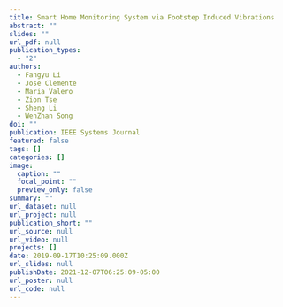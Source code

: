 ```yaml
---
title: Smart Home Monitoring System via Footstep Induced Vibrations
abstract: ""
slides: ""
url_pdf: null
publication_types:
  - "2"
authors:
  - Fangyu Li
  - Jose Clemente
  - Maria Valero
  - Zion Tse
  - Sheng Li
  - WenZhan Song
doi: ""
publication: IEEE Systems Journal
featured: false
tags: []
categories: []
image:
  caption: ""
  focal_point: ""
  preview_only: false
summary: ""
url_dataset: null
url_project: null
publication_short: ""
url_source: null
url_video: null
projects: []
date: 2019-09-17T10:25:09.000Z
url_slides: null
publishDate: 2021-12-07T06:25:09-05:00
url_poster: null
url_code: null
---
```

